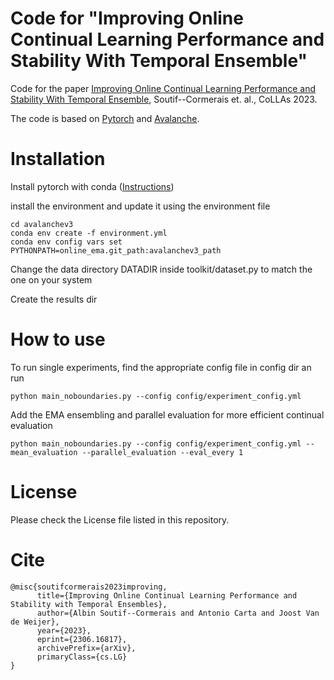 # Code for "Improving Online Continual Learning Performance and Stability With Temporal Ensemble"

Code for the paper [Improving Online Continual Learning Performance and Stability With Temporal Ensemble](https://arxiv.org/abs/2306.16817), Soutif--Cormerais et. al., CoLLAs 2023.

The code is based on [Pytorch](https://pytorch.org) and [Avalanche](https://avalanche.continualai.org).

# Installation

Install pytorch with conda ([Instructions](https://pytorch.org))

install the environment and update it using the environment file

```
cd avalanchev3
conda env create -f environment.yml
conda env config vars set PYTHONPATH=online_ema.git_path:avalanchev3_path
```

Change the data directory DATADIR inside toolkit/dataset.py to match the one on your system

Create the results dir

# How to use

To run single experiments, find the appropriate config file in config dir an run

```
python main_noboundaries.py --config config/experiment_config.yml
```

Add the EMA ensembling and parallel evaluation for more efficient continual evaluation

```
python main_noboundaries.py --config config/experiment_config.yml --mean_evaluation --parallel_evaluation --eval_every 1
```

# License

Please check the License file listed in this repository.

# Cite

```
@misc{soutifcormerais2023improving,
      title={Improving Online Continual Learning Performance and Stability with Temporal Ensembles}, 
      author={Albin Soutif--Cormerais and Antonio Carta and Joost Van de Weijer},
      year={2023},
      eprint={2306.16817},
      archivePrefix={arXiv},
      primaryClass={cs.LG}
}
```
